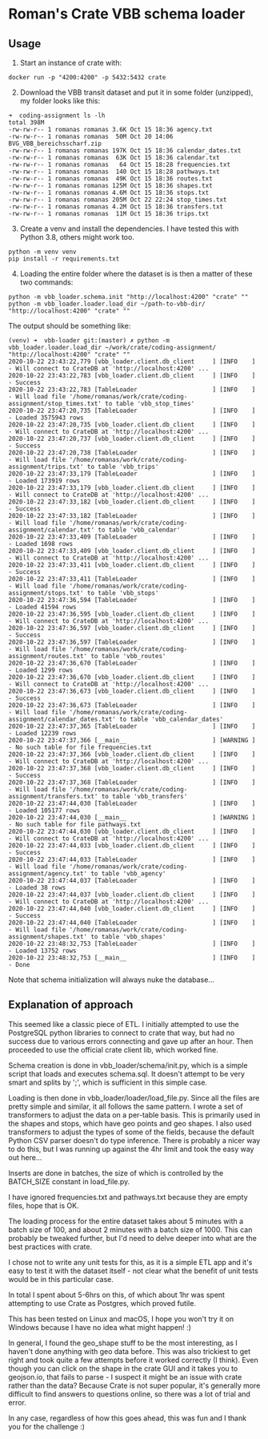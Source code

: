 # Roman's Crate VBB schema loader

## Usage

1. Start an instance of crate with:

```
docker run -p "4200:4200" -p 5432:5432 crate
```
 
2. Download the VBB transit dataset and put it in some folder (unzipped), my folder looks like this:

```
➜  coding-assignment ls -lh
total 398M
-rw-rw-r-- 1 romanas romanas 3.6K Oct 15 18:36 agency.txt
-rw-rw-r-- 1 romanas romanas  50M Oct 20 14:06 BVG_VBB_bereichsscharf.zip
-rw-rw-r-- 1 romanas romanas 197K Oct 15 18:36 calendar_dates.txt
-rw-rw-r-- 1 romanas romanas  63K Oct 15 18:36 calendar.txt
-rw-rw-r-- 1 romanas romanas   64 Oct 15 18:28 frequencies.txt
-rw-rw-r-- 1 romanas romanas  140 Oct 15 18:28 pathways.txt
-rw-rw-r-- 1 romanas romanas  49K Oct 15 18:36 routes.txt
-rw-rw-r-- 1 romanas romanas 125M Oct 15 18:36 shapes.txt
-rw-rw-r-- 1 romanas romanas 4.6M Oct 15 18:36 stops.txt
-rw-rw-r-- 1 romanas romanas 205M Oct 22 22:24 stop_times.txt
-rw-rw-r-- 1 romanas romanas 4.2M Oct 15 18:36 transfers.txt
-rw-rw-r-- 1 romanas romanas  11M Oct 15 18:36 trips.txt
```

3. Create a venv and install the dependencies. I have tested this with Python 3.8, others might work too.

```
python -m venv venv
pip install -r requirements.txt
```

4. Loading the entire folder where the dataset is is then a matter of these two commands:

```
python -m vbb_loader.schema.init "http://localhost:4200" "crate" ""
python -m vbb_loader.loader.load_dir ~/path-to-vbb-dir/ "http://localhost:4200" "crate" ""
```
    
The output should be something like:

```    
(venv) ➜  vbb-loader git:(master) ✗ python -m vbb_loader.loader.load_dir ~/work/crate/coding-assignment/ "http://localhost:4200" "crate" ""
2020-10-22 23:43:22,779 [vbb_loader.client.db_client     ] [INFO    ] - Will connect to CrateDB at 'http://localhost:4200' ...
2020-10-22 23:43:22,783 [vbb_loader.client.db_client     ] [INFO    ] - Success
2020-10-22 23:43:22,783 [TableLoader                     ] [INFO    ] - Will load file '/home/romanas/work/crate/coding-assignment/stop_times.txt' to table 'vbb_stop_times'
2020-10-22 23:47:20,735 [TableLoader                     ] [INFO    ] - Loaded 3575943 rows
2020-10-22 23:47:20,735 [vbb_loader.client.db_client     ] [INFO    ] - Will connect to CrateDB at 'http://localhost:4200' ...
2020-10-22 23:47:20,737 [vbb_loader.client.db_client     ] [INFO    ] - Success
2020-10-22 23:47:20,738 [TableLoader                     ] [INFO    ] - Will load file '/home/romanas/work/crate/coding-assignment/trips.txt' to table 'vbb_trips'
2020-10-22 23:47:33,179 [TableLoader                     ] [INFO    ] - Loaded 173919 rows
2020-10-22 23:47:33,179 [vbb_loader.client.db_client     ] [INFO    ] - Will connect to CrateDB at 'http://localhost:4200' ...
2020-10-22 23:47:33,182 [vbb_loader.client.db_client     ] [INFO    ] - Success
2020-10-22 23:47:33,182 [TableLoader                     ] [INFO    ] - Will load file '/home/romanas/work/crate/coding-assignment/calendar.txt' to table 'vbb_calendar'
2020-10-22 23:47:33,409 [TableLoader                     ] [INFO    ] - Loaded 1698 rows
2020-10-22 23:47:33,409 [vbb_loader.client.db_client     ] [INFO    ] - Will connect to CrateDB at 'http://localhost:4200' ...
2020-10-22 23:47:33,411 [vbb_loader.client.db_client     ] [INFO    ] - Success
2020-10-22 23:47:33,411 [TableLoader                     ] [INFO    ] - Will load file '/home/romanas/work/crate/coding-assignment/stops.txt' to table 'vbb_stops'
2020-10-22 23:47:36,594 [TableLoader                     ] [INFO    ] - Loaded 41594 rows
2020-10-22 23:47:36,595 [vbb_loader.client.db_client     ] [INFO    ] - Will connect to CrateDB at 'http://localhost:4200' ...
2020-10-22 23:47:36,597 [vbb_loader.client.db_client     ] [INFO    ] - Success
2020-10-22 23:47:36,597 [TableLoader                     ] [INFO    ] - Will load file '/home/romanas/work/crate/coding-assignment/routes.txt' to table 'vbb_routes'
2020-10-22 23:47:36,670 [TableLoader                     ] [INFO    ] - Loaded 1299 rows
2020-10-22 23:47:36,670 [vbb_loader.client.db_client     ] [INFO    ] - Will connect to CrateDB at 'http://localhost:4200' ...
2020-10-22 23:47:36,673 [vbb_loader.client.db_client     ] [INFO    ] - Success
2020-10-22 23:47:36,673 [TableLoader                     ] [INFO    ] - Will load file '/home/romanas/work/crate/coding-assignment/calendar_dates.txt' to table 'vbb_calendar_dates'
2020-10-22 23:47:37,365 [TableLoader                     ] [INFO    ] - Loaded 12239 rows
2020-10-22 23:47:37,366 [__main__                        ] [WARNING ] - No such table for file frequencies.txt
2020-10-22 23:47:37,366 [vbb_loader.client.db_client     ] [INFO    ] - Will connect to CrateDB at 'http://localhost:4200' ...
2020-10-22 23:47:37,368 [vbb_loader.client.db_client     ] [INFO    ] - Success
2020-10-22 23:47:37,368 [TableLoader                     ] [INFO    ] - Will load file '/home/romanas/work/crate/coding-assignment/transfers.txt' to table 'vbb_transfers'
2020-10-22 23:47:44,030 [TableLoader                     ] [INFO    ] - Loaded 105177 rows
2020-10-22 23:47:44,030 [__main__                        ] [WARNING ] - No such table for file pathways.txt
2020-10-22 23:47:44,030 [vbb_loader.client.db_client     ] [INFO    ] - Will connect to CrateDB at 'http://localhost:4200' ...
2020-10-22 23:47:44,033 [vbb_loader.client.db_client     ] [INFO    ] - Success
2020-10-22 23:47:44,033 [TableLoader                     ] [INFO    ] - Will load file '/home/romanas/work/crate/coding-assignment/agency.txt' to table 'vbb_agency'
2020-10-22 23:47:44,037 [TableLoader                     ] [INFO    ] - Loaded 38 rows
2020-10-22 23:47:44,037 [vbb_loader.client.db_client     ] [INFO    ] - Will connect to CrateDB at 'http://localhost:4200' ...
2020-10-22 23:47:44,040 [vbb_loader.client.db_client     ] [INFO    ] - Success
2020-10-22 23:47:44,040 [TableLoader                     ] [INFO    ] - Will load file '/home/romanas/work/crate/coding-assignment/shapes.txt' to table 'vbb_shapes'
2020-10-22 23:48:32,753 [TableLoader                     ] [INFO    ] - Loaded 13752 rows
2020-10-22 23:48:32,753 [__main__                        ] [INFO    ] - Done
```
    
Note that schema initialization will always nuke the database...

## Explanation of approach

This seemed like a classic piece of ETL. I initially attempted to use the PostgreSQL python libraries
to connect to crate that way, but had no success due to various errors connecting and gave up after an hour.
Then proceeded to use the official crate client lib, which worked fine. 

Schema creation is done in vbb_loader/schema/init.py, which is a simple script that loads and executes schema.sql. 
It doesn't attempt to be very smart and splits by ';', which is sufficient in this simple case.

Loading is then done in vbb_loader/loader/load_file.py. Since all the files are pretty simple and similar, it all follows the same pattern. 
I wrote a set of transformers to adjust the data on a per-table basis. This is primarily used in the shapes and stops, which have geo points and geo shapes. 
I also used transformers to adjust the types of some of the fields, because the default Python CSV parser doesn't do type inference. 
There is probably a nicer way to do this, but I was running up against the 4hr limit and took the easy way out here...

Inserts are done in batches, the size of which is controlled by the BATCH_SIZE constant in load_file.py.

I have ignored frequencies.txt and pathways.txt because they are empty files, hope that is OK. 

The loading process for the entire dataset takes about 5 minutes with a batch size of 100, and about 2 minutes with a batch size of 1000. 
This can probably be tweaked further, but I'd need to delve deeper into what are the best practices with crate.

I chose not to write any unit tests for this, as it is a simple ETL app and it's easy to test it with the dataset itself - 
not clear what the benefit of unit tests would be in this particular case. 

In total I spent about 5-6hrs on this, of which about 1hr was spent attempting to use Crate as Postgres, which proved futile. 

This has been tested on Linux and macOS, I hope you won't try it on Windows because I have no idea what might happen! :)

In general, I found the geo_shape stuff to be the most interesting, as I haven't done anything with geo data before. 
This was also trickiest to get right and took quite a few attempts before it worked correctly (I think). 
Even though you can click on the shape in the crate GUI and it takes you to geojson.io, that fails to parse - I suspect it might be an issue with crate rather than the data?
Because Crate is not super popular, it's generally more difficult to find answers to questions online, so there was a lot of trial and error.

In any case, regardless of how this goes ahead, this was fun and I thank you for the challenge :)
